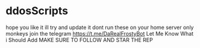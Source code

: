 # ddosScripts
hope you like it ill try and update it dont run these on your home server only monkeys
join the telegram
https://t.me/DaRealFrostyBot
Let Me Know What i Should Add
MAKE SURE TO FOLLOW AND STAR THE REP
